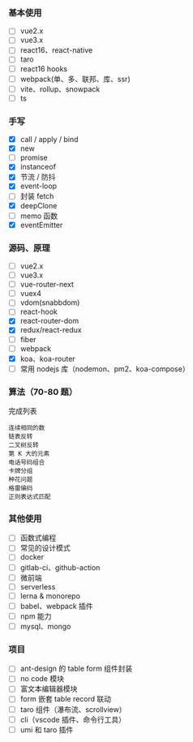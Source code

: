 ### 基本使用

- [ ] vue2.x
- [ ] vue3.x
- [ ] react16、react-native
- [ ] taro
- [ ] react16 hooks
- [ ] webpack(单、多、联邦、库、ssr)
- [ ] vite、rollup、snowpack
- [ ] ts

### 手写

- [x] call / apply / bind
- [x] new
- [ ] promise
- [x] instanceof
- [x] 节流 / 防抖
- [x] event-loop
- [ ] 封装 fetch
- [x] deepClone
- [ ] memo 函数
- [x] eventEmitter

### 源码、原理

- [ ] vue2.x
- [ ] vue3.x
- [ ] vue-router-next
- [ ] vuex4
- [ ] vdom(snabbdom)
- [ ] react-hook
- [x] react-router-dom
- [x] redux/react-redux
- [ ] fiber
- [ ] webpack
- [x] koa、koa-router
- [ ] 常用 nodejs 库（nodemon、pm2、koa-compose）

### 算法（70-80 题）

完成列表

```
连续相同的数
链表反转
二叉树反转
第 K 大的元素
电话号码组合
卡牌分组
种花问题
格雷编码
正则表达式匹配
```

### 其他使用

- [ ] 函数式编程
- [ ] 常见的设计模式
- [ ] docker
- [ ] gitlab-ci、github-action
- [ ] 微前端
- [ ] serverless
- [ ] lerna & monorepo
- [ ] babel、webpack 插件
- [ ] npm 能力
- [ ] mysql、mongo

### 项目

- [ ] ant-design 的 table form 组件封装
- [ ] no code 模块
- [ ] 富文本编辑器模块
- [ ] form 嵌套 table record 联动
- [ ] taro 组件（瀑布流、scrollview）
- [ ] cli（vscode 插件、命令行工具）
- [ ] umi 和 taro 插件
